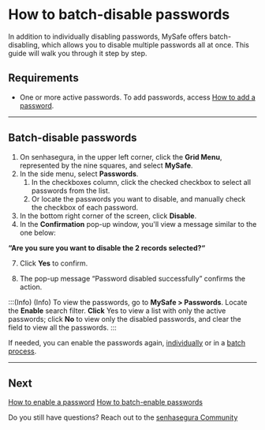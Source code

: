 # How to batch-disable passwords

In addition to individually disabling passwords, MySafe offers batch-disabling,  which allows you to disable multiple passwords all at once. This guide will walk you through it step by step.

## Requirements

* One or more active passwords. To add passwords, access [How to add a password](/v3-33/docs/mysafe-passwords-add).

* * *

## Batch-disable passwords

1. On senhasegura, in the upper left corner, click the **Grid Menu**, represented by the nine squares, and select **MySafe**.
2. In the side menu, select **Passwords**. 
    1. In the checkboxes column, click the checked checkbox to select all passwords from the list.
    2. Or locate the passwords you want to disable, and manually check the checkbox of each password.
5. In the bottom right corner of the screen, click **Disable**.
6. In the **Confirmation** pop-up window, you'll view a message similar to the one below:

 **“Are you sure you want to disable the 2 records selected?“**

7. Click **Yes** to confirm.

8. The pop-up message “Password disabled successfully” confirms the action.


:::(Info) (Info)
To view the passwords, go to **MySafe > Passwords**. Locate the **Enable** search filter. **Click** Yes to view a list with only the active passwords; click **No** to view only the disabled passwords, and clear the field to view all the passwords.
:::

If needed, you can enable the passwords again, [individually](/v3-33/docs/mysafe-passwords-enable) or in a [batch process](/v3-33/docs/mysafe-passwords-batch-enable).
***

## Next
[How to enable a password](/v3-33/docs/mysafe-passwords-enable)
[How to batch-enable passwords](/v3-33/docs/mysafe-passwords-batch-enable)

Do you still have questions? Reach out to the [senhasegura Community](https://community.senhasegura.io/)

